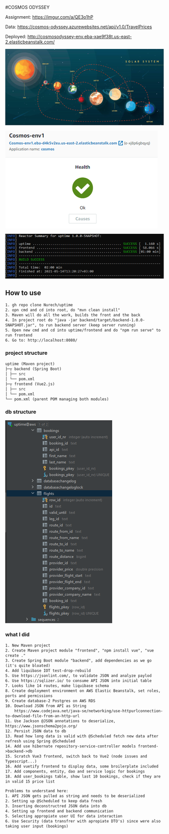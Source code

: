 #COSMOS ODYSSEY

Assignment: https://imgur.com/a/QE3o1hP

Data: https://cosmos-odyssey.azurewebsites.net/api/v1.0/TravelPrices

Deployed: http://cosmosodyssey-env.eba-xae9f38t.us-east-2.elasticbeanstalk.com/

![](images/img_1.png)

![](images/img_2.png)

![](images/img_4.png)

## How to use
```
1. gh repo clone Nurech/uptime
2. opn cmd and cd into root, do "mvn clean install"
3. Maven will do all the work, builds the front and the back
4. In project root do "java -jar backend/target/backend-1.0.0-SNAPSHOT.jar", to run backend server (keep server running)
5. Open new cmd and cd into uptime/frontend and do "npm run serve" to run frontend
6. Go to: http://localhost:8080/
```

### project structure
```
uptime (Maven project)
├─┬ backend (Spring Boot)
│ ├── src
│ └── pom.xml
├─┬ frontend (Vue2.js)
│ ├── src
│ └── pom.xml
└── pom.xml (parent POM managing both modules)
```

### db structure

![](images/img_3.png)

### what I did
```
1. New Maven project
2. Create Maven project module "frontend", "npm install vue", "vue create ."
3. Create Spring Boot module "backend", add dependencies as we go (it's quite bloated)
4. Add liquibase IOT test-drop-rebuild
5. Use https://jsonlint.com/, to validate JSON and analyze paylod
6. Use https://sqlizer.io/ to consume API JSON into initial table
7. Looks like 14 routes, make liquibase schema
8. Create deployment environment on AWS Elastic Beanstalk, set roles, ports and permissions
9. Create database-2 Postgres on AWS RDS
10. Download JSON from API as String 
    https://www.codejava.net/java-se/networking/use-httpurlconnection-to-download-file-from-an-http-url
11. Use Jackson @JSON annotations to deserialize, https://www.jsonschema2pojo.org/
12. Persist JSON data to db
13. Read how long data is valid with @Scheduled fetch new data after refresh using Spring @Scheduled
14. Add use hibernate repository-service-controller models frontend->backend->db
15. Scratch Vue3 frontend, switch back to Vue2 (node issues and Typescript...)
16. Add vuetify frontend to display data, some broilerplate included 
17. Add components, entity, dao and service logic for bookings
18. Add user_bookings table, show last 10 bookings, check if they are in valid 15 price list
```

```
Problems to understand here:
1. API JSON gets pulled as string and needs to be deserialized
2. Setting up @Scheduled to keep data fresh
3. Inserting deconstructred JSON data into db
4. Setting up frontend and backend communication
5. Selecting appropiate user UI for data interaction
6. Use Security (data transfrer with apropiate DTO's) since were also taking user input (bookings)
```
